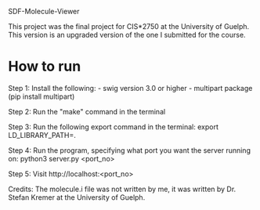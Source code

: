 SDF-Molecule-Viewer


This project was the final project for CIS*2750  at the University of Guelph. 
This version is an upgraded version of the one I submitted for the course. 

# How to run

Step 1:
    Install the following:
    - swig version 3.0 or higher
    - multipart package (pip install multipart)

Step 2:
    Run the "make" command in the terminal

Step 3:
    Run the following export command in the terminal:
        export LD_LIBRARY_PATH=.

Step 4:
    Run the program, specifying what port you want the server running on:
    python3 server.py <port_no>

Step 5:
    Visit http://localhost:<port_no> 

Credits:
The molecule.i file was not written by me, it was written by Dr. Stefan Kremer at the University of Guelph. 
